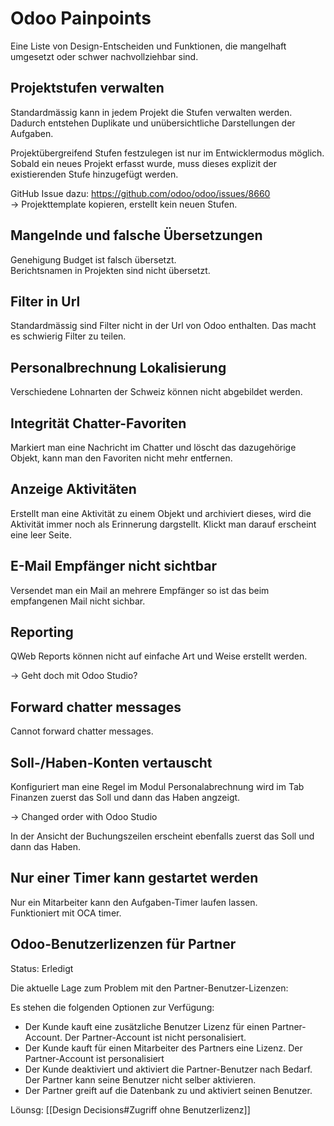 # Odoo Painpoints
Eine Liste von Design-Entscheiden und Funktionen, die mangelhaft umgesetzt oder schwer nachvollziehbar sind.

## Projektstufen verwalten

Standardmässig kann in jedem Projekt die Stufen verwalten werden. Dadurch entstehen Duplikate und unübersichtliche Darstellungen der Aufgaben.

Projektübergreifend Stufen festzulegen ist nur im Entwicklermodus möglich. Sobald ein neues Projekt erfasst wurde, muss dieses explizit der existierenden Stufe hinzugefügt werden.

GitHub Issue dazu: https://github.com/odoo/odoo/issues/8660  
-> Projekttemplate kopieren, erstellt kein neuen Stufen.

## Mangelnde und falsche Übersetzungen

Genehigung Budget ist falsch übersetzt.  
Berichtsnamen in Projekten sind nicht übersetzt.

## Filter in Url

Standardmässig sind Filter nicht in der Url von Odoo enthalten. Das macht es schwierig Filter zu teilen.

## Personalbrechnung Lokalisierung

Verschiedene Lohnarten der Schweiz können nicht abgebildet werden.

## Integrität Chatter-Favoriten

Markiert man eine Nachricht im Chatter und löscht das dazugehörige Objekt, kann man den Favoriten nicht mehr entfernen.

## Anzeige Aktivitäten

Erstellt man eine Aktivität zu einem Objekt und archiviert dieses, wird die Aktivität immer noch als Erinnerung dargstellt. Klickt man darauf erscheint eine leer Seite.

## E-Mail Empfänger nicht sichtbar

Versendet man ein Mail an mehrere Empfänger so ist das beim empfangenen Mail nicht sichbar.

## Reporting

QWeb Reports können nicht auf einfache Art und Weise erstellt werden.

-> Geht doch mit Odoo Studio?

## Forward chatter messages

Cannot forward chatter messages.

## Soll-/Haben-Konten vertauscht

Konfiguriert man eine Regel im Modul Personalabrechnung wird im Tab Finanzen zuerst das Soll und dann das Haben angzeigt.

-> Changed order with Odoo Studio

In der Ansicht der Buchungszeilen erscheint ebenfalls zuerst das Soll und dann das Haben.

## Nur einer Timer kann gestartet werden

Nur ein Mitarbeiter kann den Aufgaben-Timer laufen lassen.  
Funktioniert mit OCA timer.

## Odoo-Benutzerlizenzen für Partner
Status: Erledigt

Die aktuelle Lage zum Problem mit den Partner-Benutzer-Lizenzen:

Es stehen die folgenden Optionen zur Verfügung:
- Der Kunde kauft eine zusätzliche Benutzer Lizenz für einen Partner-Account. Der Partner-Account ist nicht personalisiert.
- Der Kunde kauft für einen Mitarbeiter des Partners eine Lizenz. Der Partner-Account ist personalisiert
- Der Kunde deaktiviert und aktiviert die Partner-Benutzer nach Bedarf. Der Partner kann seine Benutzer nicht selber aktivieren.
- Der Partner greift auf die Datenbank zu und aktiviert seinen Benutzer.

Löunsg: [[Design Decisions#Zugriff ohne Benutzerlizenz]]